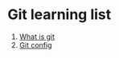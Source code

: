 # Git learning list
1. [What is git](https://github.com/kow3388/git_learning/tree/main/what_is_git)
2. [Git config](https://github.com/kow3388/git_learning/tree/main/git_config)
